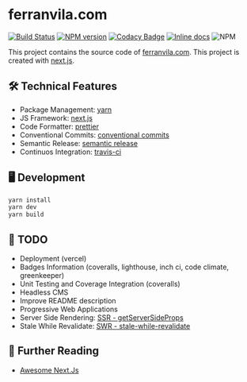 # ferranvila.com

[![Build Status](https://travis-ci.com/ferranvila/ferranvila.com-nextjs.svg?branch=master)](https://travis-ci.com/ferranvila/ferranvila.com-nextjs)
[![NPM version](https://img.shields.io/npm/v/@ferranvila/nextjs.svg)](https://www.npmjs.org/package/@ferranvila/nextjs)
[![Codacy Badge](https://api.codacy.com/project/badge/Grade/1b7c798a45584239be26f83154ba0977)](https://www.codacy.com/manual/fnva/ferranvila.com-nextjs?utm_source=github.com&utm_medium=referral&utm_content=ferranvila/ferranvila.com-nextjs&utm_campaign=Badge_Grade)
[![Inline docs](http://inch-ci.org/github/ferranvila/ferranvila.com-nextjs.svg?branch=master&style=shields)](http://inch-ci.org/github/ferranvila/ferranvila.com-nextjs)
![NPM](https://img.shields.io/npm/l/@ferranvila/nextjs)

This project contains the source code of [ferranvila.com](https://www.ferranvila.com/). This project is created with [next.js](https://nextjs.org/).

## 🛠 Technical Features

- Package Management: [yarn](https://yarnpkg.com/)
- JS Framework: [next.js](https://nextjs.org/)
- Code Formatter: [prettier](https://prettier.io/)
- Conventional Commits: [conventional commits](https://www.conventionalcommits.org)
- Semantic Release: [semantic release](https://github.com/semantic-release/semantic-release)
- Continuos Integration: [travis-ci](https://travis-ci.org/)

## 🖥 Development

```bash
yarn install
yarn dev
yarn build
```

## 📄 TODO

- Deployment (vercel)
- Badges Information (coveralls, lighthouse, inch ci, code climate, greenkeeper)
- Unit Testing and Coverage Integration (coveralls)
- Headless CMS
- Improve README description
- Progressive Web Applications
- Server Side Rendering: [SSR - getServerSideProps](https://nextjs.org/docs/basic-features/data-fetching#getserversideprops-server-side-rendering)
- Stale While Revalidate: [SWR - stale-while-revalidate](https://swr.now.sh/)

## 📗 Further Reading

- [Awesome Next.Js](https://github.com/unicodeveloper/awesome-nextjs)

